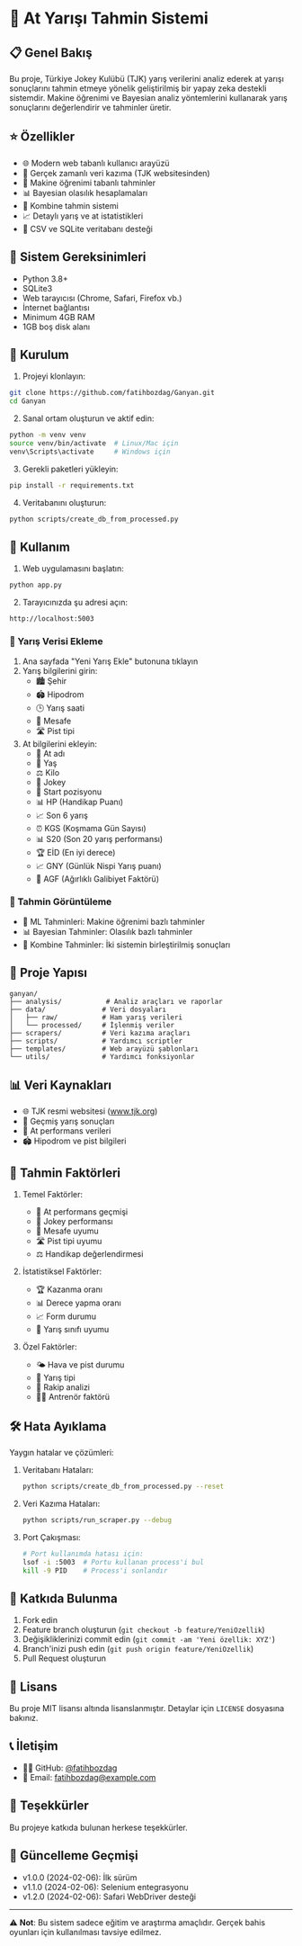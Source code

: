 # 🏇 At Yarışı Tahmin Sistemi

## 📋 Genel Bakış
Bu proje, Türkiye Jokey Kulübü (TJK) yarış verilerini analiz ederek at yarışı sonuçlarını tahmin etmeye yönelik geliştirilmiş bir yapay zeka destekli sistemdir. Makine öğrenimi ve Bayesian analiz yöntemlerini kullanarak yarış sonuçlarını değerlendirir ve tahminler üretir.

## ⭐️ Özellikler
- 🌐 Modern web tabanlı kullanıcı arayüzü
- 🔄 Gerçek zamanlı veri kazıma (TJK websitesinden)
- 🤖 Makine öğrenimi tabanlı tahminler
- 📊 Bayesian olasılık hesaplamaları
- 🎯 Kombine tahmin sistemi
- 📈 Detaylı yarış ve at istatistikleri
- 💾 CSV ve SQLite veritabanı desteği

## 🔧 Sistem Gereksinimleri
- Python 3.8+
- SQLite3
- Web tarayıcısı (Chrome, Safari, Firefox vb.)
- İnternet bağlantısı
- Minimum 4GB RAM
- 1GB boş disk alanı

## 🚀 Kurulum
1. Projeyi klonlayın:
```bash
git clone https://github.com/fatihbozdag/Ganyan.git
cd Ganyan
```

2. Sanal ortam oluşturun ve aktif edin:
```bash
python -m venv venv
source venv/bin/activate  # Linux/Mac için
venv\Scripts\activate     # Windows için
```

3. Gerekli paketleri yükleyin:
```bash
pip install -r requirements.txt
```

4. Veritabanını oluşturun:
```bash
python scripts/create_db_from_processed.py
```

## 📱 Kullanım
1. Web uygulamasını başlatın:
```bash
python app.py
```

2. Tarayıcınızda şu adresi açın:
```
http://localhost:5003
```

### 🎲 Yarış Verisi Ekleme
1. Ana sayfada "Yeni Yarış Ekle" butonuna tıklayın
2. Yarış bilgilerini girin:
   - 🏙 Şehir
   - 🏟 Hipodrom
   - 🕒 Yarış saati
   - 📏 Mesafe
   - 🛣 Pist tipi
3. At bilgilerini ekleyin:
   - 🐎 At adı
   - 📅 Yaş
   - ⚖️ Kilo
   - 🏇 Jokey
   - 🎯 Start pozisyonu
   - 📊 HP (Handikap Puanı)
   - 📈 Son 6 yarış
   - ⏰ KGS (Koşmama Gün Sayısı)
   - 📊 S20 (Son 20 yarış performansı)
   - 🏆 EİD (En iyi derece)
   - 📈 GNY (Günlük Nispi Yarış puanı)
   - 🎯 AGF (Ağırlıklı Galibiyet Faktörü)

### 🔮 Tahmin Görüntüleme
- 🤖 ML Tahminleri: Makine öğrenimi bazlı tahminler
- 📊 Bayesian Tahminler: Olasılık bazlı tahminler
- 🎯 Kombine Tahminler: İki sistemin birleştirilmiş sonuçları

## 📁 Proje Yapısı
```
ganyan/
├── analysis/           # Analiz araçları ve raporlar
├── data/              # Veri dosyaları
│   ├── raw/           # Ham yarış verileri
│   └── processed/     # İşlenmiş veriler
├── scrapers/          # Veri kazıma araçları
├── scripts/           # Yardımcı scriptler
├── templates/         # Web arayüzü şablonları
└── utils/             # Yardımcı fonksiyonlar
```

## 📊 Veri Kaynakları
- 🌐 TJK resmi websitesi (www.tjk.org)
- 📜 Geçmiş yarış sonuçları
- 🐎 At performans verileri
- 🏟 Hipodrom ve pist bilgileri

## 🎯 Tahmin Faktörleri
1. Temel Faktörler:
   - 🐎 At performans geçmişi
   - 🏇 Jokey performansı
   - 📏 Mesafe uyumu
   - 🛣 Pist tipi uyumu
   - ⚖️ Handikap değerlendirmesi

2. İstatistiksel Faktörler:
   - 🏆 Kazanma oranı
   - 📊 Derece yapma oranı
   - 📈 Form durumu
   - 🎯 Yarış sınıfı uyumu

3. Özel Faktörler:
   - 🌤 Hava ve pist durumu
   - 🎲 Yarış tipi
   - 🏇 Rakip analizi
   - 👨‍🏫 Antrenör faktörü

## 🛠 Hata Ayıklama
Yaygın hatalar ve çözümleri:
1. Veritabanı Hataları:
   ```bash
   python scripts/create_db_from_processed.py --reset
   ```

2. Veri Kazıma Hataları:
   ```bash
   python scripts/run_scraper.py --debug
   ```

3. Port Çakışması:
   ```bash
   # Port kullanımda hatası için:
   lsof -i :5003  # Portu kullanan process'i bul
   kill -9 PID    # Process'i sonlandır
   ```

## 🤝 Katkıda Bulunma
1. Fork edin
2. Feature branch oluşturun (`git checkout -b feature/YeniOzellik`)
3. Değişikliklerinizi commit edin (`git commit -am 'Yeni özellik: XYZ'`)
4. Branch'inizi push edin (`git push origin feature/YeniOzellik`)
5. Pull Request oluşturun

## 📄 Lisans
Bu proje MIT lisansı altında lisanslanmıştır. Detaylar için `LICENSE` dosyasına bakınız.

## 📞 İletişim
- 👨‍💻 GitHub: [@fatihbozdag](https://github.com/fatihbozdag)
- 📧 Email: [fatihbozdag@example.com](mailto:fatihbozdag@example.com)

## 🙏 Teşekkürler
Bu projeye katkıda bulunan herkese teşekkürler.

## 🔄 Güncelleme Geçmişi
- v1.0.0 (2024-02-06): İlk sürüm
- v1.1.0 (2024-02-06): Selenium entegrasyonu
- v1.2.0 (2024-02-06): Safari WebDriver desteği

---
⚠️ **Not**: Bu sistem sadece eğitim ve araştırma amaçlıdır. Gerçek bahis oyunları için kullanılması tavsiye edilmez.
